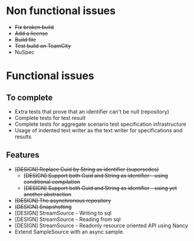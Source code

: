 # Non functional issues

- ~~Fix broken build~~
- ~~Add a license~~
- ~~Build file~~
- ~~Test build on TeamCity~~
- NuSpec

# Functional issues

## To complete

- Extra tests that prove that an identifier can't be null (repository)
- Complete tests for test result
- Complete tests for aggregate scenario test specification infrastructure
- Usage of indented text writer as the text writer for specifications and results

## Features

- ~~[DESIGN] Replace Guid by String as identifier (supersedes)~~
  - ~~[DESIGN] Support both Guid and String as identifier - using conditional compilation~~
  - ~~[DESIGN] Support both Guid and String as identifier - using yet another abstraction~~
- ~~[DESIGN] The asynchronous repository~~
- ~~[DESIGN] Snapshotting~~
- [DESIGN] StreamSource - Writing to sql
- [DESIGN] StreamSource - Reading from sql
- [DESIGN] StreamSource - Readonly resource oriented API using Nancy
- Extend SampleSource with an async sample.
